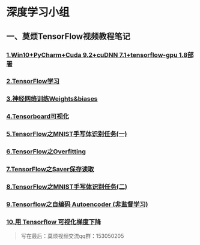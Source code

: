 
# 深度学习小组

## 一、莫烦TensorFlow视频教程笔记

### [1.Win10+PyCharm+Cuda 9.2+cuDNN 7.1+tensorflow-gpu 1.8部署](https://github.com/Light-City/deepLearning_Notes/blob/master/mofan_notes/tensorflow.md) 
### [2.TensorFlow学习](https://github.com/Light-City/deepLearning_Notes/blob/master/mofan_notes/tensorflow_sess.md) 
### [3.神经网络训练Weights&biases](https://github.com/Light-City/deepLearning_Notes/blob/master/mofan_notes/tensorflow_logi.md) 
### [4.Tensorboard可视化](https://github.com/Light-City/deepLearning_Notes/blob/master/mofan_notes/tensorboard.md)  
### [5.TensorFlow之MNIST手写体识别任务(一)](https://github.com/Light-City/deepLearning_Notes/blob/master/mofan_notes/ten_mnist.md) 
### [6.TensorFlow之Overfitting](https://github.com/Light-City/deepLearning_Notes/blob/master/mofan_notes/tensorflow_overfitting.md)
### [7.TensorFlow之Saver保存读取](https://github.com/Light-City/deepLearning_Notes/blob/master/mofan_notes/tensorflow_saver.md)
### [8.TensorFlow之MNIST手写体识别任务(二)](https://github.com/Light-City/deepLearning_Notes/blob/master/mofan_notes/tensorflow_mnist_optimizer.md)
### [9.Tensorflow之自编码 Autoencoder (非监督学习)](https://github.com/Light-City/deepLearning_Notes/blob/master/mofan_notes/tensorflow_autoencoder.md) 
### [10.用 Tensorflow 可视化梯度下降](https://github.com/Light-City/deepLearning_Notes/blob/master/mofan_notes/tensorflow_GradientDescent.md) 





>写在最后：莫烦视频交流qq群：153050205